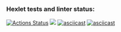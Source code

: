 ### Hexlet tests and linter status:
[![Actions Status](https://github.com/NevermoreKatana/python-project-49/workflows/hexlet-check/badge.svg)](https://github.com/NevermoreKatana/python-project-49/actions)
<a href="https://codeclimate.com/github/NevermoreKatana/python-project-49/maintainability"><img src="https://api.codeclimate.com/v1/badges/4517940bc5185bb713bc/maintainability" /></a>
[![asciicast](https://asciinema.org/a/1jWbJf3CtATV6J83wMZ9yNtRr.svg)](https://asciinema.org/a/1jWbJf3CtATV6J83wMZ9yNtRr)
[![asciicast](https://asciinema.org/a/1jWbJf3CtATV6J83wMZ9yNtRr.svg)](https://asciinema.org/a/nPyJQegmeADdVpjXUpqmQ3eSk)
